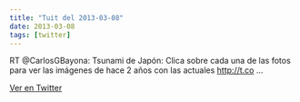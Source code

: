 ```yaml
---
title: "Tuit del 2013-03-08"
date: 2013-03-08
tags: [twitter]
---
```


RT @CarlosGBayona: Tsunami de Japón: Clica sobre cada una de las fotos para ver las imágenes de hace 2 años con las actuales http://t.co ...



[Ver en Twitter](https://twitter.com/i/web/status/310064907527806976)
